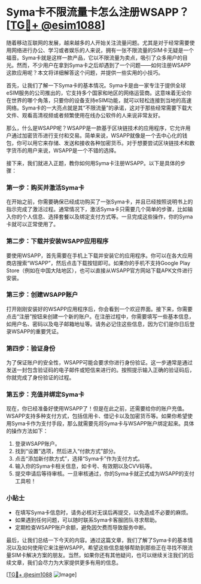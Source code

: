 # Syma卡不限流量卡怎么注册WSAPP？[[TG💪+ @esim1088](https://t.me/s/esim1088)]

随着移动互联网的发展，越来越多的人开始关注流量问题。尤其是对于经常需要使用网络进行办公、学习或者娱乐的人来说，拥有一张不限流量的SIM卡无疑是一个福音。Syma卡就是这样一款产品，它以不限流量为卖点，吸引了众多用户的目光。然而，不少用户在拿到Syma卡之后却遇到了一个问题——如何注册WSAPP这款应用呢？本文将详细解答这个问题，并提供一些实用的小技巧。

首先，让我们了解一下Syma卡的基本情况。Syma卡是由一家专注于提供全球eSIM服务的公司推出的，它支持多个国家和地区的网络运营商。这意味着无论你在世界的哪个角落，只要你的设备支持eSIM功能，就可以轻松连接到当地的高速网络。Syma卡的一大亮点就是其“不限流量”的承诺，这对于那些经常需要下载大文件、观看高清视频或者频繁使用在线办公软件的人来说非常友好。

那么，什么是WSAPP呢？WSAPP是一款基于区块链技术的应用程序，它允许用户通过加密货币进行支付和交易。简单来说，WSAPP就像是一个去中心化的钱包，你可以用它来存储、发送和接收各种加密货币。对于想要尝试区块链技术和数字货币的用户来说，WSAPP是一个不错的选择。

接下来，我们就进入正题，教你如何用Syma卡注册WSAPP。以下是具体的步骤：

### 第一步：购买并激活Syma卡

在开始之前，你需要确保已经成功购买了一张Syma卡，并且已经按照说明书上的指示完成了激活过程。通常情况下，激活Syma卡只需要几个简单的步骤，比如输入你的个人信息、选择套餐以及绑定支付方式等。一旦完成这些操作，你的Syma卡就可以正常使用了。

### 第二步：下载并安装WSAPP应用程序

要使用WSAPP，首先需要在手机上下载并安装它的应用程序。你可以在各大应用商店搜索“WSAPP”，然后点击下载按钮即可。如果你的手机不支持Google Play Store（例如在中国大陆地区），也可以直接从WSAPP官方网站下载APK文件进行安装。

### 第三步：创建WSAPP账户

打开刚刚安装好的WSAPP应用程序后，你会看到一个欢迎界面。接下来，你需要点击“注册”按钮来创建一个新的账户。在注册过程中，你需要填写一些基本信息，如用户名、密码以及电子邮箱地址等。请务必记住这些信息，因为它们是你日后登录WSAPP的重要凭证。

### 第四步：验证身份

为了保证账户的安全性，WSAPP可能会要求你进行身份验证。这一步通常是通过发送一封包含验证码的电子邮件或短信来进行的。按照提示输入正确的验证码后，你就完成了身份验证的过程。

### 第五步：充值并绑定Syma卡

现在，你已经准备好使用WSAPP了！但是在此之前，还需要给你的账户充值。WSAPP支持多种支付方式，包括信用卡、借记卡以及加密货币等。如果你希望使用Syma卡作为支付手段，那么就需要先将Syma卡与WSAPP账户绑定起来。具体的操作方法如下：

1. 登录WSAPP账户。
2. 找到“设置”选项，然后进入“付款方式”部分。
3. 点击“添加新付款方式”，选择“Syma卡”作为支付方式。
4. 输入你的Syma卡相关信息，如卡号、有效期以及CVV码等。
5. 提交申请后等待审核。一旦审核通过，你的Syma卡就正式成为WSAPP的支付工具啦！

### 小贴士

- 在填写Syma卡信息时，请务必核对无误后再提交，以免造成不必要的麻烦。
- 如果遇到任何问题，可以随时联系Syma卡客服团队寻求帮助。
- 定期检查WSAPP账户余额，避免因欠费而导致服务中断。

最后，让我们总结一下今天的内容。通过这篇文章，我们了解了Syma卡的基本情况以及如何使用它来注册WSAPP。希望这些信息能够帮助到那些正在寻找不限流量SIM卡解决方案的朋友。当然，如果你还有其他疑问，也可以继续关注我们的后续文章，我们会尽力为大家提供更多有用的信息。

[[TG💪+ @esim1088](https://t.me/s/esim1088) ![Image](https://i.postimg.cc/4NQfJmqS/Snipaste-2025-05-13-00-14-12.png)]